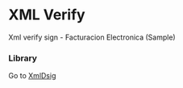 # XML Verify
Xml verify sign - Facturacion Electronica (Sample)

### Library

Go to [XmlDsig](https://github.com/giansalex/xmldsig)
